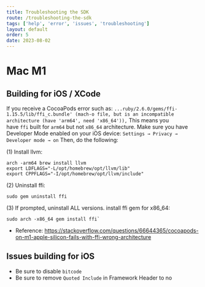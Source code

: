```yaml
---
title: Troubleshooting the SDK
route: /troubleshooting-the-sdk
tags: ['help', 'error', 'issues', 'troubleshooting']
layout: default
order: 5
date: 2023-08-02
---
```


# Mac M1

## **Building for iOS / XCode**

If you receive a CocoaPods error such as: `...ruby/2.6.0/gems/ffi-1.15.5/lib/ffi_c.bundle' (mach-o file, but is an incompatible architecture (have 'arm64', need 'x86_64')),`
This means you have `ffi` built for `arm64` but not `x86_64` architecture.
Make sure you have Developer Mode enabled on your iOS device: `Settings → Privacy → Developer mode → on`
Then, do the following:

(1) Install llvm:
```
arch -arm64 brew install llvm
export LDFLAGS="-L/opt/homebrew/opt/llvm/lib"
export CPPFLAGS="-I/opt/homebrew/opt/llvm/include"
```
(2) Uninstall ffi:
```
sudo gem uninstall ffi
```

(3) If prompted, uninstall ALL versions. install ffi gem for x86_64:
```
sudo arch -x86_64 gem install ffi`
```

- Reference: https://stackoverflow.com/questions/66644365/cocoapods-on-m1-apple-silicon-fails-with-ffi-wrong-architecture

## Issues building for iOS

- Be sure to disable `bitcode`
- Be sure to remove `Quoted Include` in Framework Header to no